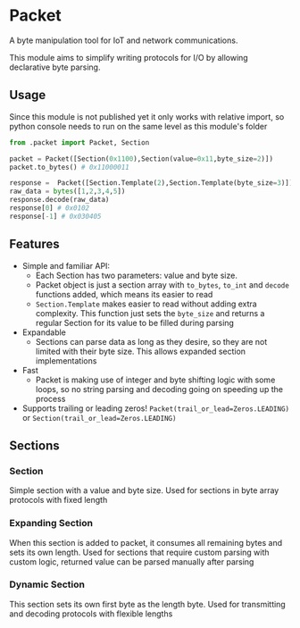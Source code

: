 # Packet
A byte manipulation tool for IoT and network communications.

This module aims to simplify writing protocols for I/O by allowing declarative byte parsing.

## Usage
Since this module is not published yet it only works with relative import, so python console needs to run on the same level as this module's folder
```python
from .packet import Packet, Section

packet = Packet([Section(0x1100),Section(value=0x11,byte_size=2)])
packet.to_bytes() # 0x11000011

response =  Packet([Section.Template(2),Section.Template(byte_size=3)])
raw_data = bytes([1,2,3,4,5])
response.decode(raw_data)
response[0] # 0x0102
response[-1] # 0x030405
```

## Features
- Simple and familiar API:
  - Each Section has two parameters: value and byte size.
  - Packet object is just a section array with `to_bytes`, `to_int` and `decode` functions added, which means its easier to read
  - `Section.Template` makes easier to read without adding extra complexity. This function just sets the `byte_size` and returns a regular Section for its value to be filled during parsing
- Expandable
  - Sections can parse data as long as they desire, so they are not limited with their byte size. This allows expanded section implementations
- Fast
  - Packet is making use of integer and byte shifting logic with some loops, so no string parsing and decoding going on speeding up the process
- Supports trailing or leading zeros! `Packet(trail_or_lead=Zeros.LEADING)` or `Section(trail_or_lead=Zeros.LEADING)`

## Sections
### Section
Simple section with a value and byte size. Used for sections in byte array protocols with fixed length
### Expanding Section
When this section is added to packet, it consumes all remaining bytes and sets its own length. Used for sections that require custom parsing with custom logic, returned value can be parsed manually after parsing
### Dynamic Section
This section sets its own first byte as the length byte. Used for transmitting and decoding protocols with flexible lengths